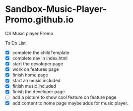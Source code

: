 # Sandbox-Music-Player-Promo.github.io
CS Music player Promo 

To Do List 
- [x] complete the childTemplate
- [x] complete nav in index.html
- [x] start the devoloper page
- [x] work on features page
- [x] finish home page
- [x] start an music included
- [x] finish music included
- [x] finish the developer page 
- [ ] add a picture to show cool feature on feature page
- [x] add content to home page maybe adds for music player.